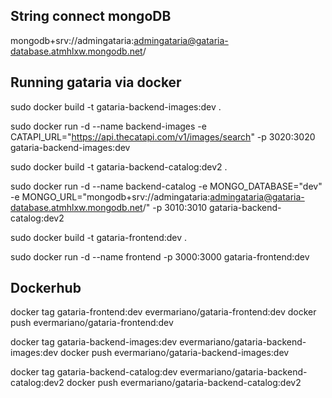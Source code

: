 ## String connect mongoDB

mongodb+srv://admingataria:admingataria@gataria-database.atmhlxw.mongodb.net/

## Running gataria via docker

sudo docker build -t gataria-backend-images:dev .

sudo docker run -d --name backend-images -e CATAPI_URL="https://api.thecatapi.com/v1/images/search" -p 3020:3020 gataria-backend-images:dev

sudo docker build -t gataria-backend-catalog:dev2 .

sudo docker run -d --name backend-catalog -e MONGO_DATABASE="dev" -e MONGO_URL="mongodb+srv://admingataria:admingataria@gataria-database.atmhlxw.mongodb.net/" -p 3010:3010 gataria-backend-catalog:dev2

sudo docker build -t gataria-frontend:dev .

sudo docker run -d --name frontend -p 3000:3000 gataria-frontend:dev

## Dockerhub

docker tag gataria-frontend:dev evermariano/gataria-frontend:dev
docker push evermariano/gataria-frontend:dev

docker tag gataria-backend-images:dev evermariano/gataria-backend-images:dev
docker push evermariano/gataria-backend-images:dev

docker tag gataria-backend-catalog:dev evermariano/gataria-backend-catalog:dev2
docker push evermariano/gataria-backend-catalog:dev2

